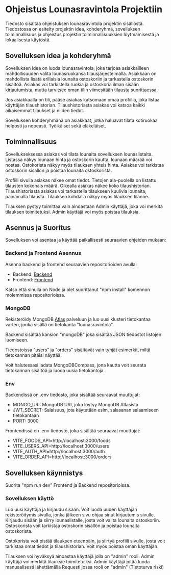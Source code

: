 # Ohjeistus Lounasravintola Projektiin

Tiedosto sisältää ohjeistuksen lounasravintola projektin sisällöstä. Tiedostossa on esitelty projektin idea,
kohderyhmä, sovelluksen toiminnallisuus ja ohjeistus projektin toiminnallisuuksien löytmämisestä ja lokaalisesta käytöstä.

## Sovelluksen idea ja kohderyhmä

Sovelluksen idea on luoda lounasravintola, joka tarjoaa asiakkailleen mahdollisuuden valita lounasruokansa tilausjärjestelmällä.
Asiakkaan on mahdollista lisätä erillaisia lounaita ostoskoriin ja tarkastella ostoskorin sisältöä. Asiakas voi tarkistella ruokia ja ostoskoria
ilman sisään kirjautumista, mutta tarvitsee oman tilin viimesitään tilausta suorittaessa.

Jos asiakkaalla on tili, pääse asiakas katsomaan omaa profiilia, joka listaa käyttäjän tilaushistorian. Tilaushistoriasta asiakas voi katsoa kaikki
aikaisemmat tilaukset ja niiden tiedot.

Sovelluksen kohderyhmänä on asiakkaat, jotka haluavat tilata kotiruokaa helposti ja nopeasti. Työikäiset sekä eläkeläiset.

## Toiminnallisuus

Sovellukseksessa asiakas voi tilata lounaita sovelluksen lounaslistalta. Listassa näkyy lounaan hinta ja ostoskorin kautta, lounaan määrää voi nostaa.
Ostokorista näkyy myös tilauksen yhteis hinta. Asiakas voi tarkistaa ostoskorin sisällön ja poistaa lounaita ostoskorista.

Profiili sivulla asiakas näkee omat tiedot. Tietojen ala-puolella on listattu tilausten kokonais määrä. Oikealla asiakas näkee koko tilaushistorian.
Tilaushistoriasta asiakas voi tarkastella tilaukseen kuulivia lounaita, painamalla tilausta. Tilauksen kohdalla näkyy myös tilauksen tilanne.

Tilauksen pystyy toimittaa vain ainoastaan Admin käyttäjä, joka voi merkitä tilauksen toimitetuksi. Admin käyttäjä voi myös poistaa tilauksia.

## Asennus ja Suoritus

Sovelluksen voi asentaa ja käyttää paikallisesti seuraavien ohjeiden mukaan:

### Backend ja Frontend Asennus

Asenna backend ja frontend seuraavien repositorioiden avulla:
 - Backend: [Backend](https://github.com/Ristler/LounasravintolaBackend)
 - Frontend: [Frontend](https://github.com/Ristler/LounasRavintolaFront)

Katso että sinulla on Node ja olet suorittanut "npm install" komennon molemmissa repositorioissa.

### MongoDB

Rekisteröidy MongoDB [Atlas](https://www.mongodb.com/cloud/atlas/register) palveluun ja luo uusi klusteri tietokantaa varten, jonka sisällä on tietokanta "lounasravintola". 

Backend sisältää kansion "mongoDB" joka sisältää JSON tiedostot listojen luomiseen. 

Tiedostoissa "users" ja "orders" sisältävät vain tyhjät esimerkit, miltä tietokannan pitäisi näyttää.

Voit halutessasi ladata MongoDBCompass, jona kautta voit seurata tietokannan sisältöä ja luoda uusia tietokantoja.

### Env

Backendissä on .env tiedosto, joka sisältää seuraavat muuttujat:
- MONGO_URI: MongoDB URI, joka löytyy MongoDB Atlasista
- JWT_SECRET: Salaisuus, jota käytetään esim, salasanan salaamiseen tietokantaan
- PORT: 3000

Frontendissä on .env tiedosto, joka sisältää seuraavat muuttujat:
- VITE_FOODS_API=http://localhost:3000/foods
- VITE_USERS_API=http://localhost:3000/users
- VITE_AUTH_API=http://localhost:3000/auth
- VITE_ORDER_API=http://localhost:3000/orders 

## Sovelluksen käynnistys

Suorita "npm run dev" Frontend ja Backend repositorioissa.

### Sovelluksen käyttö

Luo uusi käyttäjä ja kirjaudu sisään. Voit luoda uuden käyttäjän rekisteröitymis sivulla, jonka jälkeen sivu ohjaa sinut kirjautumis sivulle.
Kirjaudu sisään ja siirry lounaslistalle, josta voit valita lounaita ostoskoriin. Ostoskorista voit tarkistaa ostoskorin sisällön ja poistaa lounaita ostoskorista.

Ostokorista voit pistää tilauksen eteenpäin, ja siirtyä profiili sivulle, josta voit tarkistaa omat tiedot ja tilaushistorian. Voit myös poistaa oman käyttäjän.

Tilauksen voi hyväksyä ainoastaa käyttäjä jolla on "admin" rooli. Admin käyttäjä voi merkitä tilauksie toimitetuiksi.
Admin käyttäjä pitää luoda manuaalisesti lähettämällä Requesti jossa rooli on "admin" (Tietoturva riski)
